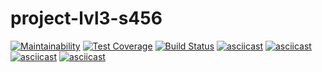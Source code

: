 # project-lvl3-s456
[![Maintainability](https://api.codeclimate.com/v1/badges/d4c2fc245886a968abf1/maintainability)](https://codeclimate.com/github/egupsv/project-lvl3-s456/maintainability)
[![Test Coverage](https://api.codeclimate.com/v1/badges/d4c2fc245886a968abf1/test_coverage)](https://codeclimate.com/github/egupsv/project-lvl3-s456/test_coverage)
[![Build Status](https://travis-ci.org/egupsv/project-lvl3-s456.svg?branch=master)](https://travis-ci.org/egupsv/project-lvl3-s456)
[![asciicast](https://asciinema.org/a/5zNWGVHLnSF0QI9UeDdXTqaaf.svg)](https://asciinema.org/a/5zNWGVHLnSF0QI9UeDdXTqaaf)
[![asciicast](https://asciinema.org/a/NeNS1EXXUu1BRhZ59vNyc5rjp.svg)](https://asciinema.org/a/NeNS1EXXUu1BRhZ59vNyc5rjp)
[![asciicast](https://asciinema.org/a/gNt6Ry7zj4VI0UXfjpWkWvqCX.svg)](https://asciinema.org/a/gNt6Ry7zj4VI0UXfjpWkWvqCX)
[![asciicast](https://asciinema.org/a/f6gqo3cYqBEilJEyIXeEghCTv.svg)](https://asciinema.org/a/f6gqo3cYqBEilJEyIXeEghCTv)